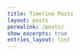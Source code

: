 ```yaml
---
title: Timeline Posts
layout: posts
permalink: /posts/
show_excerpts: true
entries_layout: list
---
```

